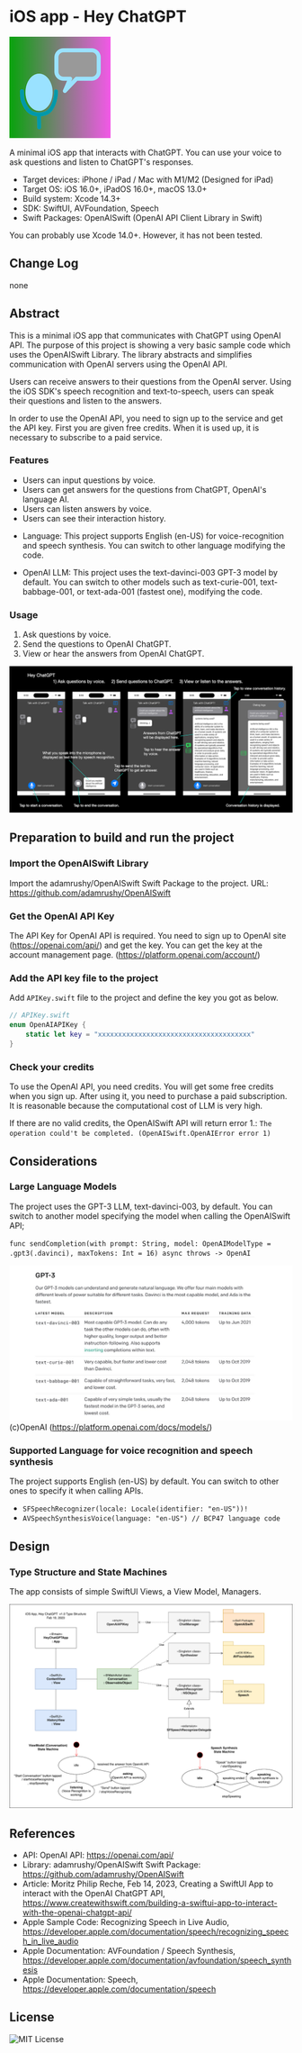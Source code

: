 # iOS app - Hey ChatGPT

![AppIcon](assets/appIcon180.png)

A minimal iOS app that interacts with ChatGPT. You can use your voice to ask questions and listen to ChatGPT's responses.

- Target devices: iPhone / iPad / Mac with M1/M2 (Designed for iPad)
- Target OS: iOS 16.0+, iPadOS 16.0+, macOS 13.0+
- Build system: Xcode 14.3+
- SDK: SwiftUI, AVFoundation, Speech
- Swift Packages: OpenAISwift (OpenAI API Client Library in Swift)

You can probably use Xcode 14.0+. However, it has not been tested.

## Change Log

none

## Abstract

This is a minimal iOS app that communicates with ChatGPT using OpenAI API.
The purpose of this project is showing a very basic sample code which uses the OpenAISwift Library.
The library abstracts and simplifies communication with OpenAI servers using the OpenAI API.

Users can receive answers to their questions from the OpenAI server.
Using the iOS SDK's speech recognition and text-to-speech, users can speak their questions and listen to the answers.

In order to use the OpenAI API, you need to sign up to the service and get the API key.
First you are given free credits. When it is used up, it is necessary to subscribe to a paid service.

### Features

- Users can input questions by voice.
- Users can get answers for the questions from ChatGPT, OpenAI's language AI.
- Users can listen answers by voice.
- Users can see their interaction history.

* Language: This project supports English (en-US) for voice-recognition and speech synthesis.
You can switch to other language modifying the code.

* OpenAI LLM: This project uses the text-davinci-003 GPT-3 model by default.
You can switch to other models such as text-curie-001, text-babbage-001, or text-ada-001 (fastest one), modifying the code.

### Usage

1. Ask questions by voice.
1. Send the questions to OpenAI ChatGPT.
1. View or hear the answers from OpenAI ChatGPT.

![Image](assets/ui_1600.png)
<!-- ![GIF](assets/movie.gif) -->

## Preparation to build and run the project

### Import the OpenAISwift Library

Import the adamrushy/OpenAISwift Swift Package to the project. URL: https://github.com/adamrushy/OpenAISwift

### Get the OpenAI API Key

The API Key for OpenAI API is required.
You need to sign up to OpenAI site (https://openai.com/api/) and get the key.
You can get the key at the account management page. (https://platform.openai.com/account/)

### Add the API key file to the project

Add `APIKey.swift` file to the project and define the key you got as below.

```swift
// APIKey.swift
enum OpenAIAPIKey {
    static let key = "xxxxxxxxxxxxxxxxxxxxxxxxxxxxxxxxxxxxxx"
}
```

### Check your credits

To use the OpenAI API, you need credits. You will get some free credits when you sign up.
After using it, you need to purchase a paid subscription.
It is reasonable because the computational cost of LLM is very high.

If there are no valid credits, the OpenAISwift API will return error 1.: 
`The operation could't be completed. (OpenAISwift.OpenAIError error 1)`

## Considerations

### Large Language Models

The project uses the GPT-3 LLM, text-davinci-003, by default.
You can switch to another model specifying the model when calling the OpenAISwift API;

`func sendCompletion(with prompt: String, model: OpenAIModelType = .gpt3(.davinci), maxTokens: Int = 16) async throws -> OpenAI`

![Image](assets/models_1280.jpeg)
(c)OpenAI (https://platform.openai.com/docs/models/)

### Supported Language for voice recognition and speech synthesis

The project supports English (en-US) by default.
You can switch to other ones to specify it when calling APIs.

- `SFSpeechRecognizer(locale: Locale(identifier: "en-US"))!`
- `AVSpeechSynthesisVoice(language: "en-US") // BCP47 language code`

## Design

### Type Structure and State Machines

The app consists of simple SwiftUI Views, a View Model, Managers.

![Image](assets/types_1280.png)


## References

- API: OpenAI API: https://openai.com/api/
- Library: adamrushy/OpenAISwift Swift Package: https://github.com/adamrushy/OpenAISwift
- Article: Moritz Philip Reche, Feb 14, 2023, Creating a SwiftUI App to interact with the OpenAI ChatGPT API, https://www.createwithswift.com/building-a-swiftui-app-to-interact-with-the-openai-chatgpt-api/
- Apple Sample Code: Recognizing Speech in Live Audio, https://developer.apple.com/documentation/speech/recognizing_speech_in_live_audio
- Apple Documentation: AVFoundation / Speech Synthesis, https://developer.apple.com/documentation/avfoundation/speech_synthesis
- Apple Documentation: Speech, https://developer.apple.com/documentation/speech

## License

![MIT License](http://img.shields.io/badge/license-MIT-blue.svg?style=flat)

